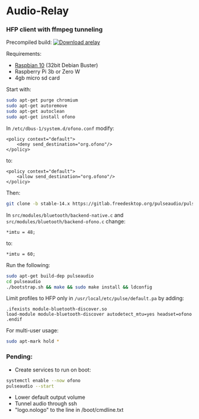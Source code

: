 # Audio-Relay

### HFP client with ffmpeg tunneling

Precompiled build:
[![Download arelay](https://a.fsdn.com/con/app/sf-download-button)](https://sourceforge.net/projects/arelay/files/latest/download)

Requirements:
 - [Raspbian 10](https://downloads.raspberrypi.org/raspbian/images/raspbian-2020-02-14/2020-02-13-raspbian-buster.zip) (32bit Debian Buster)
 - Raspberry Pi 3b or Zero W
 - 4gb micro sd card

Start with:
```sh
sudo apt-get purge chromium
sudo apt-get autoremove
sudo apt-get autoclean
sudo apt-get install ofono
```


In `/etc/dbus-1/system.d/ofono.conf` modify:

    <policy context="default">
        <deny send_destination="org.ofono"/>
    </policy>

to:

    <policy context="default">
        <allow send_destination="org.ofono"/>
    </policy>


Then:
```sh
git clone -b stable-14.x https://gitlab.freedesktop.org/pulseaudio/pulseaudio.git
```


In `src/modules/bluetooth/backend-native.c` and `src/modules/bluetooth/backend-ofono.c` change:
    
    *imtu = 48;
    
to:
    
    *imtu = 60;


Run the following:
```sh
sudo apt-get build-dep pulseaudio
cd pulseaudio
./bootstrap.sh && make && sudo make install && ldconfig
```

Limit profiles to HFP only in `/usr/local/etc/pulse/default.pa` by adding:

    .ifexists module-bluetooth-discover.so
    load-module module-bluetooth-discover autodetect_mtu=yes headset=ofono
    .endif


For multi-user usage:
```sh
sudo apt-mark hold *
```

### Pending:
 - Create services to run on boot:
```sh
systemctl enable --now ofono
pulseaudio --start
```
 - Lower default output volume
 - Tunnel audio through ssh
 - "logo.nologo" to the line in /boot/cmdline.txt
